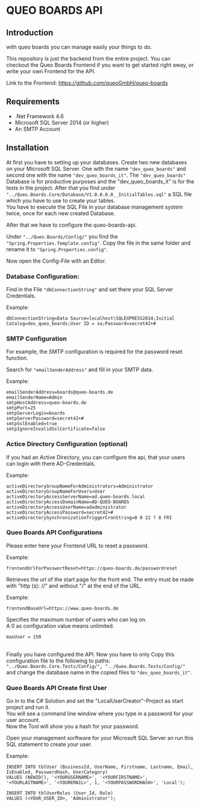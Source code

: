 # QUEO BOARDS API

## Introduction

with queo boards you can manage easily your things to do.

This repository is just the backend from the entire project. You can checkout the Queo Boards Frontend if you want to get started right away, or write your own Frontend for the API.

Link to the Frontend: https://github.com/queoGmbH/queo-boards

## Requirements

* .Net Framework 4.6
* Microsoft SQL Server 2014 (or higher)
* An SMTP Account

## Installation

At first you have to setting up your databases. Create two new databases on your Microsoft SQL Server. 
One with the name `"dev_queo_boards"` and second one with the name `"dev_queo_boards_it"`. The `"dev_queo_boards"` Database is for productive purposes and the "dev_queo_boards_it" is for the tests in the project. After that you find under `"../Queo.Boards.Core/Database/V1.0.0.0.0__InitialTables.sql"` a SQL file which you have to use to create your tables.\
You have to execute the SQL File in your database management system twice, once for each new created Database.

After that we have to configure the queo-boards-api. 

Under `"../Queo.Boards/Config/"` you find the `"Spring.Properties.Template.config"`. Copy the file in the same folder and rename it to `"Spring.Properties.config"`. 

Now open the Config-File with an Editor.

### Database Configuration:

Find in the File `"dbConnectionString"` and set there your SQL Server Credentials.

Example:
```
dbConnectionString=Data Source=localhost\SQLEXPRESS2014;Initial Catalog=dev_queo_boards;User ID = sa;Password=secret42+#
```

### SMTP Configuration 

For example, the SMTP configuration is required for the password reset function. 

Search for `"emailSenderAddress"` and fill in your SMTP data.

Example:
```
emailSenderAddress=boards@queo-boards.de
emailSenderName=Admin
smtpHostAddress=queo-boards.de
smtpPort=25
smtpServerLogin=boards
smtpServerPassword=secret42+#
smtpSslEnabled=true
smtpIgnoreInvalidSslCertificate=false
```

### Actice Directory Configuration (optional)

If you had an Active Directory, you can configure the api, that your users can login with there AD-Credentials.

Example:
```
activeDirectoryGroupNameForAdministrators=Administrator
activeDirectoryGroupNameForUsers=User
activeDirectoryAccessServerName=ad.queo-boards.local
activeDirectoryAccessDomainName=AD-QUEO-BOARDS
activeDirectoryAccessUserName=adadministrator
activeDirectoryAccessPassword=secret42+#
activeDirectorySynchronizationTriggerCronString=0 0 22 ? 8 FRI
```

### Queo Boards API Configurations

Please enter here your Frontend URL to reset a password.

Example:
```
frontendUrlForPasswortReset=https://queo-boards.de/passwordreset
```

Retrieves the url of the start page for the front end. The entry must be made with "http (s): //" and without "/" at the end of the URL.

Example:
```
frontendBaseUrl=https://www.queo-boards.de
```

Specifies the maximum number of users who can log on.\
A 0 as configuration value means unlimited.
```
maxUser = 150
```
\
Finally you have configured the API. Now you have to only Copy this configuration file to the following to paths: `"../Queo.Boards.Core.Tests/Config/", "../Queo.Boards.Tests/Config/"` and change the database name in the copied files to `"dev_queo_boards_it"`.

### Queo Boards API Create first User

Go in to the C# Solution and set the "LocalUserCreator"-Project as start project and run it.\
You will see a command line window where you type in a password for your user account.\
Now the Tool will show you a hash for your password. 

Open your management sorftware for your Microsoft SQL Server an run this SQL statement to create your user.

Example:
```
INSERT INTO tblUser (BusinessId, UserName, Firstname, Lastname, Email, IsEnabled, PasswordHash, UserCategory) 
VALUES (NEWID(), '<YOURUSERNAME>', '<YOURFIRSTNAME>', '<YOURLASTNAME>', '<YOUREMAIL>', 1, '<YOURPASSWORDHASH>', 'Local');

INSERT INTO tblUserRoles (User_Id, Role) 
VALUES (<YOUR_USER_ID>, 'Administrator'); 
```
